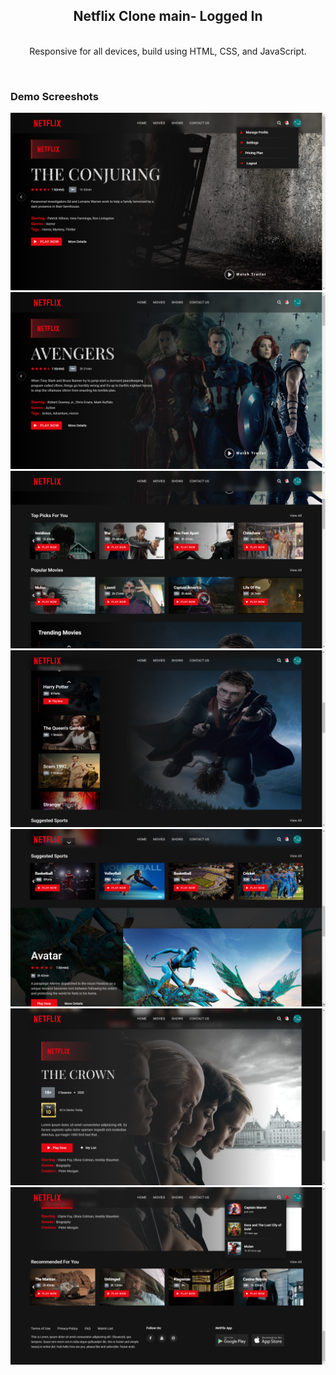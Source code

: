 <div align="center">
  

  <h2 align="center">Netflix Clone main- Logged In</h2>

 <br />Responsive for all devices, build using HTML, CSS, and JavaScript.


</div>

<br />

### Demo Screeshots

![preview img](/preview1.png)
![preview img](/preview2.png)
![preview img](/preview3.png)
![preview img](/preview4.png)
![preview img](/preview5.png)
![preview img](/preview6.png)
![preview img](/preview7.png)
